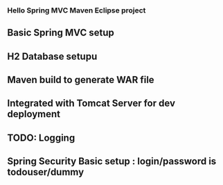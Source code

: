 ### Hello Spring MVC Maven Eclipse project

## Basic Spring MVC setup
## H2 Database setupu
## Maven build to generate WAR file
## Integrated with Tomcat Server for dev deployment
## TODO: Logging
## Spring Security Basic setup : login/password is todouser/dummy
